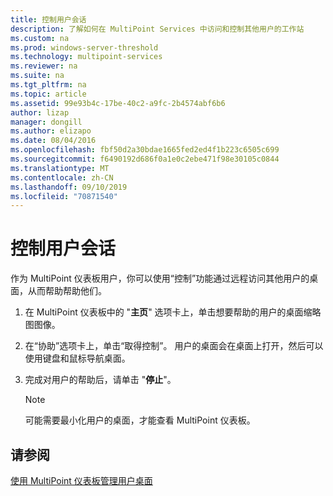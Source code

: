 ```yaml
---
title: 控制用户会话
description: 了解如何在 MultiPoint Services 中访问和控制其他用户的工作站
ms.custom: na
ms.prod: windows-server-threshold
ms.technology: multipoint-services
ms.reviewer: na
ms.suite: na
ms.tgt_pltfrm: na
ms.topic: article
ms.assetid: 99e93b4c-17be-40c2-a9fc-2b4574abf6b6
author: lizap
manager: dongill
ms.author: elizapo
ms.date: 08/04/2016
ms.openlocfilehash: fbf50d2a30bdae1665fed2ed4f1b223c6505c699
ms.sourcegitcommit: f6490192d686f0a1e0c2ebe471f98e30105c0844
ms.translationtype: MT
ms.contentlocale: zh-CN
ms.lasthandoff: 09/10/2019
ms.locfileid: "70871540"
---
```

# <a name="take-control-of-a-user-session"></a>控制用户会话
作为 MultiPoint 仪表板用户，你可以使用“控制”功能通过远程访问其他用户的桌面，从而帮助帮助他们。  
  
1.  在 MultiPoint 仪表板中的 "**主页**" 选项卡上，单击想要帮助的用户的桌面缩略图图像。  
  
2.  在“协助”选项卡上，单击“取得控制”。 用户的桌面会在桌面上打开，然后可以使用键盘和鼠标导航桌面。  
  
3.  完成对用户的帮助后，请单击 "**停止**"。  
  
    > [!NOTE]  
    > 可能需要最小化用户的桌面，才能查看 MultiPoint 仪表板。  
  
## <a name="see-also"></a>请参阅  
[使用 MultiPoint 仪表板管理用户桌面](Manage-User-Desktops-Using-MultiPoint-Dashboard.md)  
  
